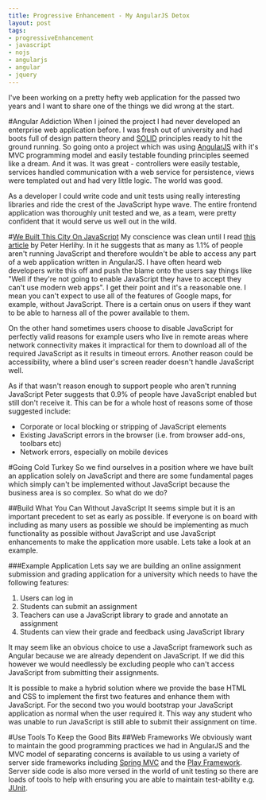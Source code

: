 ```yaml
---
title: Progressive Enhancement - My AngularJS Detox
layout: post 
tags:
- progressiveEnhancement
- javascript
- nojs 
- angularjs 
- angular
- jquery
--- 
```

I've been working on a pretty hefty web application for the passed two years
and I want to share one of the things we did wrong at the start.

#Angular Addiction
When I joined the project I had never developed an enterprise web application
before. I was fresh out of university and had boots full of design pattern theory
and [SOLID](http://en.wikipedia.org/wiki/SOLID_%28object-oriented_design%29)
principles ready to hit the ground running. So going onto a project which was 
using [AngularJS]("https://angularjs.org")
with it's MVC programming model and easily testable founding principles seemed like
a dream. And it was. It was great - controllers were easily testable, services handled
communication with a web service for persistence, views were templated out and had
very little logic. The world was good.

As a developer I could write code and unit tests using really interesting libraries
and ride the crest of the JavaScript hype wave. The entire frontend application was
thoroughly unit tested and we, as a team, were pretty confident that 
it would serve us well out in the wild. 

#[We Built This City On JavaScript](https://www.youtube.com/watch?v=K1b8AhIsSYQ)
My conscience was clean until I read 
[this article](https://gds.blog.gov.uk/2013/10/21/how-many-people-are-missing-out-on-javascript-enhancement/) 
by Peter Herlihy. In it he suggests that as many as 1.1% of people aren't running
JavaScript and therefore wouldn't be able to access any part of a web application written
in AngularJS. I have often heard web developers write this off and
push the blame onto the users say things like "Well if they're not going to enable 
JavaScript they have to accept they can't use modern web apps". I get their point
and it's a reasonable one. I mean you can't expect to use all of the features of Google
maps, for example, without JavaScript. There is a certain onus on users if they want 
to be able to harness all of the power available to them.

On the other hand sometimes users choose to disable JavaScript for perfectly valid reasons
for example users who live in remote areas where network connectivity makes it impractical
for them to download all of the required JavaScript as it results in timeout errors. Another
reason could be accessibility, where a blind user's screen reader doesn't handle JavaScript
well.

As if that wasn't reason enough to support people who aren't running JavaScript 
Peter suggests that 0.9% of people have JavaScript enabled but still don't 
receive it. This can be for a whole host of reasons some of those suggested include:

- Corporate or local blocking or stripping of JavaScript elements
- Existing JavaScript errors in the browser (i.e. from browser add-ons, toolbars etc)
- Network errors, especially on mobile devices

#Going Cold Turkey
So we find ourselves in a position where we have built an application solely on JavaScript
and there are some fundamental pages which simply can't be implemented without JavaScript because
the business area is so complex. So what do we do?

##Build What You Can Without JavaScript
It seems simple but it is an important precedent to set as early as possible. If everyone
is on board with including as many users as possible we should be implementing as much
functionality as possible without JavaScript and use JavaScript enhancements to make 
the application more usable. Lets take a look at an example.

###Example Application
Lets say we are building an online assignment submission and grading application for
a university which needs to have the following features:

1. Users can log in
2. Students can submit an assignment
3. Teachers can use a JavaScript library to grade and annotate an assignment
4. Students can view their grade and feedback using JavaScript library

It may seem like an obvious choice to use a JavaScript framework such as Angular because
we are already dependent on JavaScript. If we did this however we would needlessly
be excluding people who can't access JavaScript from submitting their assignments.

It is possible to make a hybrid solution where we provide the base HTML and CSS to
implement the first two features and enhance them with JavaScript. For the second two
you would bootstrap your JavaScript application as normal when the user required it.
This way any student who was unable to run JavaScript is still able to submit their
assignment on time.

#Use Tools To Keep the Good Bits
##Web Frameworks
We obviously want to maintain the good programming practices we had in AngularJS and
the MVC model of separating concerns is available to us using a variety of server
side frameworks including [Spring MVC](https://spring.io/guides/gs/serving-web-content/) 
and the [Play Framework](https://www.playframework.com/). Server side code is also
more versed in the world of unit testing so there are loads of tools to help with 
ensuring you are able to maintain test-ability e.g. [JUnit](http://junit.org/).
